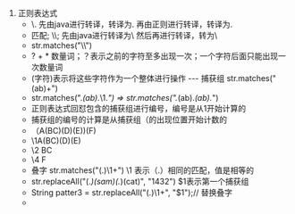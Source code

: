 1. 正则表达式
   - \\. 先由java进行转译，转译为\. 再由正则进行转译，转译为.
   - 匹配\; \\\\; 先由java进行转译为\\ 然后再进行转译，转为\
   - str.matches("\\\\")
   - ? + * 数量词；？表示之前的字符至多出现一次；一个字符后面只能出现一次数量词
   - (字符)表示将这些字符作为一个整体进行操作 --- 捕获组 str.matches("(ab)+")
   - str.matches(".*(ab).*\\1.*") => str.matches(".*(ab).*(ab).*")
   - 正则表达式回怼包含的捕获组进行编号，编号是从1开始计算的
   - 捕获组的编号的计算是从捕获组（的出现位置开始计数的
   - （A(BC)(D)(E))(F)
   - \\1A(BC)(D)(E)
   - \\2 BC
   - \\4 F
   - 叠字  str.matches("(.)\\1+") \\1 表示（.）相同的匹配，值是相等的
   - str.replaceAll("(.*)(sam)(.*)(cat)", "$1$4$3$2")  $1表示第一个捕获组
   - String patter3 = str.replaceAll("(.)\\1+", "$1");// 替换叠字
   - 